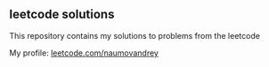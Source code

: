 ## leetcode solutions
This repository contains my solutions to problems from the leetcode

My profile: [leetcode.com/naumovandrey](https://leetcode.com/naumovandrey)
